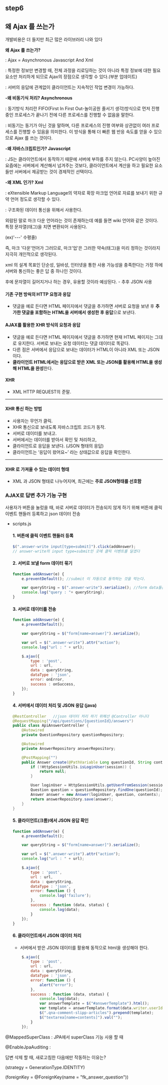 ## step6



## 왜 Ajax 를 쓰는가

개발비용은 더 들지만 최근 많은 라이브러리 나와 있다



**왜 Ajax 를 쓰는가?**

: Ajax = Asynchronous Javascript And Xml

: 특정한 정보만 변경할 때, 전체 과정을 리로딩하는 것이 아니라 특정 정보에 대한 필요 요소만 처리하게 되므로 Ajax의 장점으로 생각할 수 있다.(부분 업데이트)

: 서버의 응답에 관계없이 클라이언트는 지속적인 작업 변경이 가능하다.



**-왜 비동기식 처리? Asynchronous**

: 동기방식 처리란 FIFO(First In First Out-놀이공원 줄서기 생각)방식으로 먼저 진행중인 프로세스가 끝나기 전에 다른 프로세스를 진행할 수 없음을 말한다.

: 비동기는 동기가 아닌 것을 말하며, 다른 프로세스의 진행 여부와 상관없이 여러 프로세스를 진행할 수 있음을 의미한다. 이 방식을 통해 더 빠른 웹 반응 속도를 얻을 수 있으므로 Ajax 를 쓰는 것이다.



**-왜 자바스크립트인가? Javascript**

: JS는 클라이언트에서 동작하기 때문에 서버에 부하를 주지 않는다. PC사양이 높아진 요즘에는 서버에서 계산해서 넘겨주는 것보다, 클라이언트에서 계산을 하고 필요한 요소들만 서버에서 제공받는 것이 경제적인 선택이다.



**-왜 XML 인가? Xml**

: eXtensible Markup Language의 약자로 확장 마크업 언어로 자료를 보내기 위한 규약 언어 정도로 생각할 수 있다. 

: 구조화된 데이터 통신을 위해서 사용한다.

외람된 말로 마크 다운 언어라는 것이 존재하는데 예를 들면 wiki 언어와 같은 것이다. 특정 문자열(태그)을 치면 변환되어 사용된다.

(ex)'---' 수평줄)

즉, 마크 '다운'언어가 그러므로, 마크'업'은 그러한 약속(태그)을 미리 정하는 것이라지 지극히 개인적으로 생각된다.

xml 의 설계 목표인 단순성, 일바성, 인터넷을 통한 사용 가능성을 충족한다는 가정 하에 서버와 통신하는 좋은 답 중 하나인 것이다.

후에 문자열이 길어지거나 하는 경우, 유용할 것이라 예상된다. - 추후 JSON 사용





#### 기존 구현 방싁의 HTTP 요청과 응답 

- 댓글을 예로 든다면 HTML 페이지에서 댓글을 추가하면 서버로 요청을 보낸 후 **추가한 댓글을 포함하는 HTML을 서버에서 생성한 후 응답**으로 보낸다.



#### AJAX를 활용한 XHR 방식의 요청과 응답

- 댓글을 예로 든다면 HTML 페이지에서 댓글을 추가하면 현재 HTML 페이지는 그대로 유지한다. 서버로 보내는 요청 데이터는 댓글 데이터로 똑같다.
- 다른 점은 서버에서 응답으로 보내는 데이터가 HTML이 아니라 XML 또는 JSON이다.
- **클라이언트 HTML에서는 응답으로 받은 XML 또는 JSON를 활용해 HTML을 생성해 HTML을 완성**한다.







#### XHR

- XML HTTP REQUEST의 준말.

------

#### XHR 통신 하는 방법

- 사용자는 무언가 클릭.
- XHR 통신으로 보내도록 자바스크립트 코드가 동작.
- 서버로 데이터를 보내고.
- 서버에서는 데이터를 받아서 확인 및 처리하고,
- 클라이언트로 응답을 보낸다. (JSON 형태의 응답)
- 클라이언트는 ‘응답이 왔어요~’ 라는 상태값으로 응답을 확인한다.

------

#### XHR 로 가져올 수 있는 데이터 형태

- XML 과 JSON 형태로 나누어지며, 최근에는 **주로 JSON형태를 선호함**





### AJAX로 답변 추가 기능 구현

사용자가 버튼을 눌렀을 때, 바로 서버로 데이터가 전송되지 않게 하기 위해 버튼에 클릭 이벤트 핸들러 등록하고 json 데이터 전송

* scripts.js

  #### 1. 버튼에 클릭 이벤트 핸들러 등록

  ```javascript
  $(".answer-write input[type=submit]").click(addAnswer);
  // answer-write의 input type=submit인 곳에 클릭 이벤트를 달겠다
  ```

  #### 2. 서버로 보낼 form 데이터 묶기

  ```javascript
  function addAnswer(e) {
      e.preventDefault(); //submit 이 자동으로 동작하는 것을 막는다.
  
      var queryString = $(".answer-write").serialize(); //form data들을 자동으로 묶어준다.
      console.log("query : "+ queryString);
  }
  ```

  #### 3. 서버로 데이터를 전송

  ```javascript
  function addAnswer(e) {
      e.preventDefault();
  
      var queryString = $("form[name=answer]").serialize();
  
      var url = $(".answer-write").attr("action");
      console.log("url : " + url);
  
      $.ajax({
          type : 'post',
          url : url,
          data : queryString,
          dataType : 'json',
          error: onError,
          success : onSuccess,
      });
  }
  ```

  #### 4. 서버에서 데이터 처리 및 JSON 응답 (java)

  ```java
  @RestController	//json 데이터 처리 하기 위해선 @Controller 아니다
  @RequestMapping("/api/questions/{questionId}/answers")
  public class ApiAnswerController {
      @Autowired
      private QuestionRepository questionRepository;
  
      @Autowired
      private AnswerRepository answerRepository;
  
      @PostMapping("")
      public Answer create(@PathVariable Long questionId, String contents, HttpSession session) {
          if (!HttpSessionUtils.isLoginUser(session)) {
              return null;
          }
  
          User loginUser = HttpSessionUtils.getUserFromSession(session);
          Question question = questionRepository.findOne(questionId);
          Answer answer = new Answer(loginUser, question, contents);
          return answerRepository.save(answer);
      }
  }
  ```

  #### 5. 클라이언트(크롬)에서 JSON 응답 확인

  ```javascript
  function addAnswer(e) {
      e.preventDefault();
  
      var queryString = $("form[name=answer]").serialize();
  
      var url = $(".answer-write").attr("action");
      console.log("url : " + url);
  
      $.ajax({
          type : 'post',
          url : url,
          data : queryString,
          dataType : 'json',
          error: function () {
              console.log('failure');
          },
          success : function (data, status) {
              console.log(data);
          }
      });
  }
  ```

  #### 6. 클라이언트에서 JSON 데이터 처리

  - 서버에서 받은 JSON 데이터를 활용해 동적으로 html을 생성해야 한다.

  ```javascript
      $.ajax({
          type : 'post',
          url : url,
          data : queryString,
          dataType : 'json',
          error: function () {
              alert("error");
          },
          success : function (data, status) {
              console.log(data);
              var answerTemplate = $("#answerTemplate").html();
              var template = answerTemplate.format(data.writer.userId, data.formattedCreateDate, data.contents, data.question.id, data.id);
              $(".qna-comment-slipp-articles").prepend(template);            
              $("textarea[name=contents]").val("");
          }
      });
  ```



@MappedSuperClass : JPA에서 superClass 기능 사용 할 때

@EnableJpaAuditing : 

답변 삭제 할 때, 새로고침한 다음에만 작동하는 이유는?



(strategy = GenerationType.IDENTITY) 

(foreignKey = @ForeignKey(name = "fk_answer_question")) 